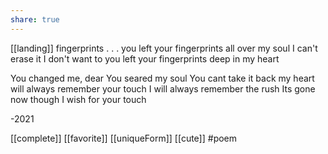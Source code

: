```yaml
---
share: true
---
```

[[landing]] 
fingerprints 
.
.
.
you left your fingerprints 
  all over my soul
I can't erase it
I don't want to
you left your fingerprints
   deep in my heart

You changed me, dear
You seared my soul
   You cant 
   take it back
my heart will always remember 
   your touch
I will always remember 
   the rush
Its gone now though
I wish for your touch

-2021

[[complete]] [[favorite]] [[uniqueForm]]  [[cute]] 
#poem

